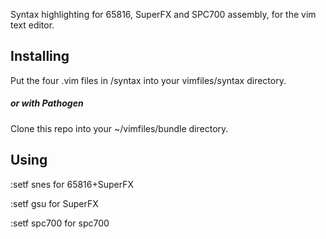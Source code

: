Syntax highlighting for 65816, SuperFX and SPC700 assembly, for the vim text editor.

## Installing
Put the four .vim files in /syntax into your vimfiles/syntax directory.
##### or with Pathogen
Clone this repo into your ~/vimfiles/bundle directory.

## Using
:setf snes for 65816+SuperFX

:setf gsu for SuperFX

:setf spc700 for spc700
